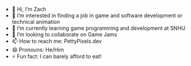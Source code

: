 - 👋 Hi, I’m Zach
- 👀 I’m interested in finding a job in game and software development or technical animation
- 🌱 I’m currently learning game programming and development at SNHU
- 💞️ I’m looking to collaborate on Game Jams
- 📫 How to reach me: PettyPixels.dev
- 😄 Pronouns: He/Him
- ⚡ Fun fact: I can barely afford to eat!
